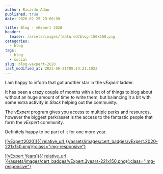 ```yaml
---
author: Ricardo Adao
published: true
date: 2020-02-25 23:00:00

title: Blog - vExpert 2020
header:
  teaser: /assets/images/featured/blog-150x150.png
categories:
  - blog
tags:
  - blog
  - social
slug: blog-vexpert-2020
last_modified_at: 2023-06-21T08:14:21.102Z
---
```

I am happy to inform that got another star in the _vExpert_ ladder.

It has been a crazy couple of months with a lot of of things to blog about without an huge amount of time to write them, but balancing it a bit with some extra activity in _Slack_ helping out the community.

The _vExpert_ program gives you access to multiple perks and resources, however the biggest perk/asset is the access to the fantastic people that form the _vExpert_ community.

Definitely happy to be part of it for one more year.

[![vExpert2020]({{ relative_url }}/assets/images/cert_badges/vExpert.2020-221x150.png){:class="img-responsive"}](https://vexpert.vmware.com/directory/2766)

[![vExpert Years]({{ relative_url }}/assets/images/cert_badges/vExpert.3years-221x150.png){:class="img-responsive"}](https://vexpert.vmware.com/directory/2766)
